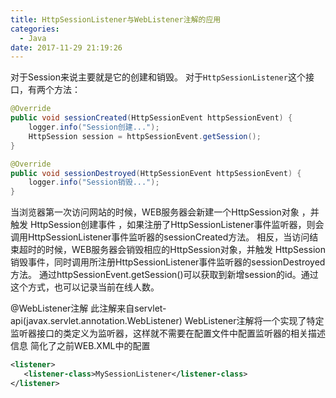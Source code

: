 ```yaml
---
title: HttpSessionListener与WebListener注解的应用
categories:
  - Java
date: 2017-11-29 21:19:26
---
```

对于Session来说主要就是它的创建和销毁。
对于`HttpSessionListener`这个接口，有两个方法：
```java
@Override
public void sessionCreated(HttpSessionEvent httpSessionEvent) {
	logger.info("Session创建...");
	HttpSession session = httpSessionEvent.getSession();
}

@Override
public void sessionDestroyed(HttpSessionEvent httpSessionEvent) {
    logger.info("Session销毁...");
}
```
当浏览器第一次访问网站的时候，WEB服务器会新建一个HttpSession对象 ，并触发 HttpSession创建事件 ，如果注册了HttpSessionListener事件监听器，则会调用HttpSessionListener事件监听器的sessionCreated方法。
相反，当访问结束超时的时候，WEB服务器会销毁相应的HttpSession对象，并触发 HttpSession销毁事件，同时调用所注册HttpSessionListener事件监听器的sessionDestroyed方法。
通过httpSessionEvent.getSession()可以获取到新增session的id。通过这个方式，也可以记录当前在线人数。


@WebListener注解
此注解来自servlet-api(javax.servlet.annotation.WebListener)
WebListener注解将一个实现了特定监听器接口的类定义为监听器，这样就不需要在配置文件中配置监听器的相关描述信息
简化了之前WEB.XML中的配置
```xml
<listener>  
   <listener-class>MySessionListener</listener-class>
</listener> 
```

